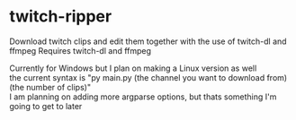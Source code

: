 # twitch-ripper
Download twitch clips and edit them together with the use of twitch-dl and ffmpeg
Requires twitch-dl and ffmpeg <br>

Currently for Windows but I plan on making a Linux version as well <br>
the current syntax is "py main.py (the channel you want to download from) (the number of clips)" <br>
I am planning on adding more argparse options, but thats something I'm going to get to later <br>
